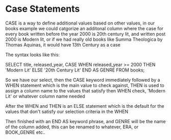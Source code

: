 # Case Statements 

CASE is a way to define additional values based on other values, in our books example we could catgorize an additonal column where the case for every book written before the year 2000 is 20th century lit, and written post 2000 is Modern lit, or if we had really old books like Summa Theologica by Thomas Aquinas, it would have 13th Century as a case 

The syntax looks like this:

SELECT title, released_year, 
    CASE
        WHEN released_year >= 2000 THEN 'Modern Lit'
        ELSE '20th Century Lit'
    END AS GENRE
FROM books;

So we have our select, then the CASE keyword immediately followed by a WHEN statement which is the main value to check against, THEN is used to assign a column name to the values that satisfy then WHEN check, 'Modern Lit' or whatever column name needed

After the WHEN and THEN is an ELSE statement which is the default for the values that don't satisfy our selection criteria in the WHEN

Then finished with an END AS keyword phrase, and GENRE will be the name of the column added, this can be renamed to whatever, ERA, or BOOK_GENRE etc..

